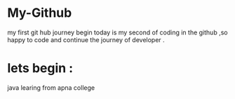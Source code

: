 # My-Github
 my first git hub  journey begin
 today is  my second of  coding in the github  ,so happy to code and continue  the journey
 of  developer .
 # lets begin :
 java learing from apna college
